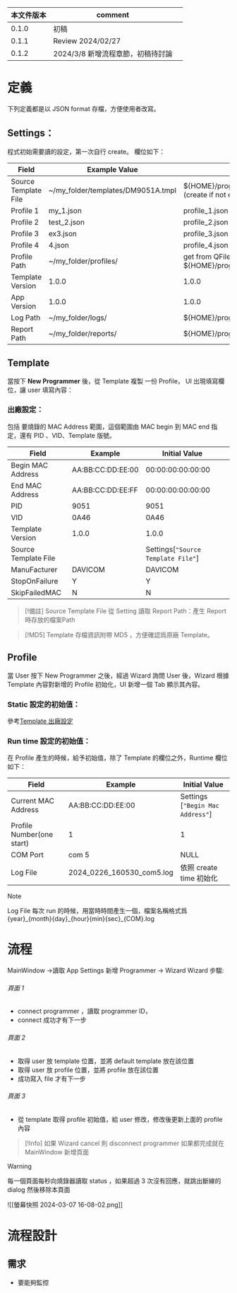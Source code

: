 
| 本文件版本 | comment               |     |
| ----- | --------------------- | --- |
| 0.1.0 | 初稿                    |     |
| 0.1.1 | Review 2024/02/27     |     |
| 0.1.2 | 2024/3/8 新增流程章節，初稿待討論 |     |

# 定義
下列定義都是以 JSON format 存檔，方便使用者改寫。 
## Settings：

程式初始需要讀的設定，第一次自行 create。
欄位如下：

| Field                | Example Value                      | Initial Value                                                    |
| -------------------- | ---------------------------------- | ---------------------------------------------------------------- |
| Source Template File | ~/my_folder/templates/DM9051A.tmpl | ${HOME}/programmer/templates/DM9051A.tmpl (create if not exist ) |
| Profile 1            | my_1.json                          | profile_1.json                                                   |
| Profile 2            | test_2.json                        | profile_2.json                                                   |
| Profile 3<br>        | ex3.json                           | profile_3.json                                                   |
| Profile 4            | 4.json                             | profile_4.json                                                   |
| Profile Path         | ~/my_folder/profiles/              | get from QFileDialog, default to ${HOME}/programmer/profiles/    |
| Template Version     | 1.0.0                              | 1.0.0                                                            |
| App Version          | 1.0.0                              | 1.0.0                                                            |
| Log Path             | ~/my_folder/logs/                  | ${HOME}/programmer/logs/                                         |
| Report Path          | ~/my_folder/reports/               | ${HOME}/programmer/reports/                                      |

## Template
當按下 **New Programmer** 後，從 Template 複製 一份 Profile， UI 出現填寫欄位，讓 user 填寫內容：
### 出廠設定：
包括 要燒錄的 MAC Address 範圍，這個範圍由 MAC begin 到 MAC end 指定，還有 PID 、VID、Template 版號。


| Field                | Example           | Initial Value                      |     |
| -------------------- | ----------------- | ---------------------------------- | --- |
| Begin MAC Address    | AA:BB:CC:DD:EE:00 | 00:00:00:00:00:00                  |     |
| End MAC Address      | AA:BB:CC:DD:EE:FF | 00:00:00:00:00:00                  |     |
| PID                  | 9051              | 9051                               |     |
| VID                  | 0A46              | 0A46                               |     |
| Template Version     | 1.0.0             | 1.0.0                              |     |
| Source Template File |                   | Settings[`"Source Template File"`] |     |
| ManuFacturer         | DAVICOM           | DAVICOM                            |     |
| StopOnFailure        | Y                 | Y                                  |     |
| SkipFailedMAC        | N                 | N                                  |     |

>[!備註]
>Source Template File 從 Setting 讀取
>Report Path：產生 Report 時存放的檔案Path

>[!MD5]
Template  存檔資訊附帶 MD5 ，方便確認爲原廠 Template。


## Profile

當 User 按下 New Programmer 之後，經過 Wizard 詢問 User 後，Wizard 根據 Template 內容對新增的 Profile 初始化，UI 新增一個 Tab 顯示其內容。
### Static 設定的初始值：
參考[Template 出廠設定](#Template)
### Run time 設定的初始值：

在 Profile 產生的時候，給予初始值，除了 Template 的欄位之外，Runtime 欄位如下：

| Field                     | Example                   | Initial Value                    |
| ------------------------- | ------------------------- | -------------------------------- |
| Current MAC Address       | AA:BB:CC:DD:EE:00         | Settings [`"Begin Mac Address"`] |
| Profile Number(one start) | 1                         | 1                                |
| COM Port                  | com 5                     | NULL                             |
| Log File                  | 2024_0226_160530_com5.log | 依照 create time 初始化               |


>[!Note]
>Log File 每次 run 的時候，用當時時間產生一個，檔案名稱格式爲 {year}\_{month}{day}\_{hour}{min}{sec}\_{COM}.log

# 流程

MainWindow ->讀取 App Settings
新增 Programmer -> Wizard 
Wizard 步騶:
###### 頁面 1
+ connect programmer ，讀取 programmer ID，
+ connect 成功才有下一步
###### 頁面 2
+ 取得 user 放 template 位置，並將 default template 放在該位置
+ 取得 user 放 profile 位置，並將 profile 放在該位置
+ 成功寫入 file 才有下一步
###### 頁面 3
+ 從 template 取得 profile 初始值，給 user 修改，修改後更新上面的 profile 內容

>[!Info] 
>如果 Wizard cancel 則 disconnect programmer
>如果都完成就在 MainWindow 新增頁面

>[!Warning] 
>每一個頁面每秒向燒錄器讀取 status ，如果超過 3 次沒有回應，就跳出斷線的 dialog 然後移除本頁面


![[螢幕快照 2024-03-07 16-08-02.png]]
# 流程設計
## 需求
+ 要能夠監控